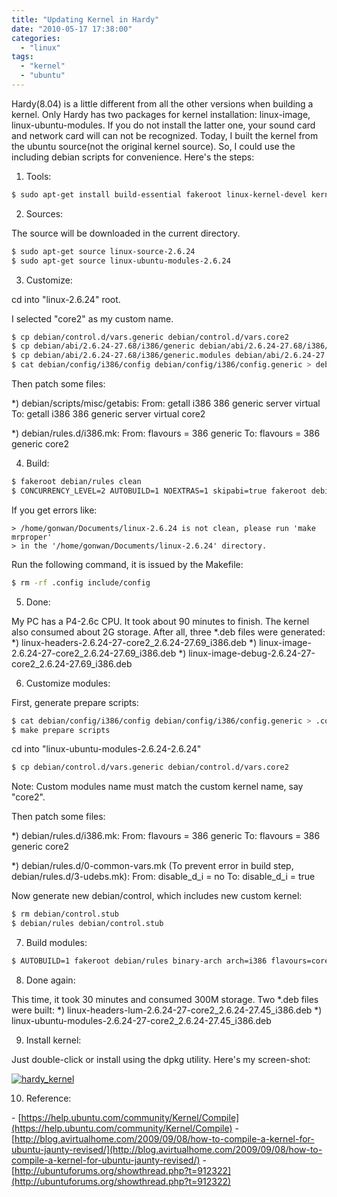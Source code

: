 ```yaml
---
title: "Updating Kernel in Hardy"
date: "2010-05-17 17:38:00"
categories: 
  - "linux"
tags: 
  - "kernel"
  - "ubuntu"
---
```


Hardy(8.04) is a little different from all the other versions when building a kernel. Only Hardy has two packages for kernel installation: linux-image, linux-ubuntu-modules. If you do not install the latter one, your sound card and network card will can not be recognized. Today, I built the kernel from the ubuntu source(not the original kernel source). So, I could use the including debian scripts for convenience. Here's the steps:

1. Tools:

```bash
$ sudo apt-get install build-essential fakeroot linux-kernel-devel kernel-wedge
```

2. Sources:

The source will be downloaded in the current directory.

```bash
$ sudo apt-get source linux-source-2.6.24
$ sudo apt-get source linux-ubuntu-modules-2.6.24
```

3. Customize:

cd into "linux-2.6.24" root.

I selected "core2" as my custom name.

```bash
$ cp debian/control.d/vars.generic debian/control.d/vars.core2
$ cp debian/abi/2.6.24-27.68/i386/generic debian/abi/2.6.24-27.68/i386/core2
$ cp debian/abi/2.6.24-27.68/i386/generic.modules debian/abi/2.6.24-27.68/i386/core2.modules
$ cat debian/config/i386/config debian/config/i386/config.generic > debian/config/i386/config.core2
```

Then patch some files:

\*) debian/scripts/misc/getabis: From: getall i386 386 generic server virtual To: getall i386 386 generic server virtual core2

\*) debian/rules.d/i386.mk: From: flavours = 386 generic To: flavours = 386 generic core2

4. Build:

```bash
$ fakeroot debian/rules clean
$ CONCURRENCY_LEVEL=2 AUTOBUILD=1 NOEXTRAS=1 skipabi=true fakeroot debian/rules binary-core2
```

If you get errors like:

```
> /home/gonwan/Documents/linux-2.6.24 is not clean, please run 'make mrproper'
> in the '/home/gonwan/Documents/linux-2.6.24' directory.
```

Run the following command, it is issued by the Makefile:

```bash
$ rm -rf .config include/config
```

5. Done:

My PC has a P4-2.6c CPU. It took about 90 minutes to finish. The kernel also consumed about 2G storage. After all, three \*.deb files were generated: \*) linux-headers-2.6.24-27-core2_2.6.24-27.69_i386.deb \*) linux-image-2.6.24-27-core2_2.6.24-27.69_i386.deb \*) linux-image-debug-2.6.24-27-core2_2.6.24-27.69_i386.deb

6. Customize modules:

First, generate prepare scripts:

```bash
$ cat debian/config/i386/config debian/config/i386/config.generic > .config
$ make prepare scripts
```

cd into "linux-ubuntu-modules-2.6.24-2.6.24"

```bash
$ cp debian/control.d/vars.generic debian/control.d/vars.core2
```

Note: Custom modules name must match the custom kernel name, say "core2".

Then patch some files:

\*) debian/rules.d/i386.mk: From: flavours = 386 generic To: flavours = 386 generic core2

\*) debian/rules.d/0-common-vars.mk (To prevent error in build step, debian/rules.d/3-udebs.mk): From: disable_d_i = no To: disable_d_i = true

Now generate new debian/control, which includes new custom kernel:

```bash
$ rm debian/control.stub
$ debian/rules debian/control.stub
```

7. Build modules:

```bash
$ AUTOBUILD=1 fakeroot debian/rules binary-arch arch=i386 flavours=core2 KDIR=/home/gonwan/Documents/linux-2.6.24
```

8. Done again:

This time, it took 30 minutes and consumed 300M storage. Two \*.deb files were built: \*) linux-headers-lum-2.6.24-27-core2_2.6.24-27.45_i386.deb \*) linux-ubuntu-modules-2.6.24-27-core2_2.6.24-27.45_i386.deb

9. Install kernel:

Just double-click or install using the dpkg utility. Here's my screen-shot:

[![hardy_kernel](images/4616309778_6ffc815e60_z.jpg)](http://www.flickr.com/photos/gonwan1985/4616309778 "hardy_kernel by Binhao Qian, on Flickr")

10. Reference:

\- [https://help.ubuntu.com/community/Kernel/Compile](https://help.ubuntu.com/community/Kernel/Compile) - [http://blog.avirtualhome.com/2009/09/08/how-to-compile-a-kernel-for-ubuntu-jaunty-revised/](http://blog.avirtualhome.com/2009/09/08/how-to-compile-a-kernel-for-ubuntu-jaunty-revised/) - [http://ubuntuforums.org/showthread.php?t=912322](http://ubuntuforums.org/showthread.php?t=912322)

